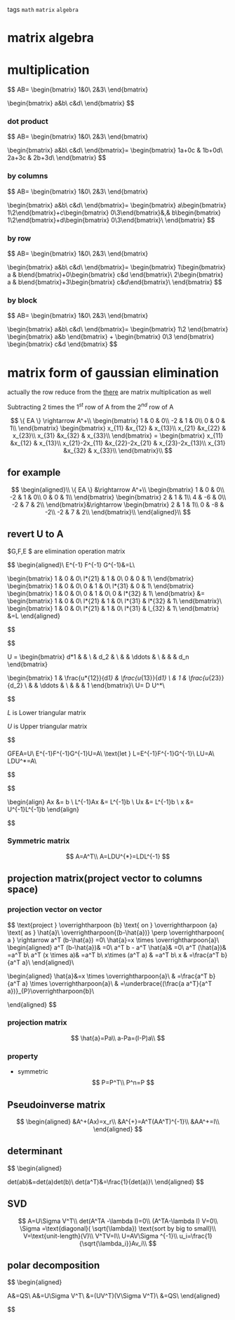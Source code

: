 tags `math` `matrix` `algebra`

# matrix algebra

# multiplication

$$
AB=
\begin{bmatrix}
1&0\\
2&3\\
\end{bmatrix}

\begin{bmatrix}
a&b\\
c&d\\
\end{bmatrix}
$$

### dot product

$$
AB=
\begin{bmatrix}
1&0\\
2&3\\
\end{bmatrix}

\begin{bmatrix}
a&b\\
c&d\\
\end{bmatrix}=
\begin{bmatrix}
1a+0c & 1b+0d\\
2a+3c & 2b+3d\\
\end{bmatrix}
$$

### by columns

$$
AB=
\begin{bmatrix}
1&0\\
2&3\\
\end{bmatrix}

\begin{bmatrix}
a&b\\
c&d\\
\end{bmatrix}=
\begin{bmatrix}
a\begin{bmatrix} 1\\2\end{bmatrix}+c\begin{bmatrix} 0\\3\end{bmatrix}&,& b\begin{bmatrix} 1\\2\end{bmatrix}+d\begin{bmatrix} 0\\3\end{bmatrix}\\
\end{bmatrix}
$$

### by row

$$
AB=
\begin{bmatrix}
1&0\\
2&3\\
\end{bmatrix}

\begin{bmatrix}
a&b\\
c&d\\
\end{bmatrix}=
 \begin{bmatrix}
1\begin{bmatrix} a & b\end{bmatrix}+0\begin{bmatrix} c&d \end{bmatrix}\\
2\begin{bmatrix} a & b\end{bmatrix}+3\begin{bmatrix} c&d\end{bmatrix}\\
\end{bmatrix}
$$

### by block

$$
AB=
\begin{bmatrix}
1&0\\
2&3\\
\end{bmatrix}

\begin{bmatrix}
a&b\\
c&d\\
\end{bmatrix}=
\begin{bmatrix}
1\\2
\end{bmatrix}
\begin{bmatrix}
a&b
\end{bmatrix}
+
\begin{bmatrix}
0\\3
\end{bmatrix}
\begin{bmatrix}
c&d
\end{bmatrix}
$$

# matrix form of gaussian elimination

actually the row reduce from the [there](./linear-algebra.html#reduced-echelon-formgaussian-elimination) are matrix multiplication as well

Subtracting 2 times the $1^{st}$ row of A from the $2^{nd}$ row of A

$$
\{ EA \} \rightarrow A^+\\
\begin{bmatrix}
1 & 0 & 0\\
-2 & 1 & 0\\
0 & 0 & 1\\
\end{bmatrix}
\begin{bmatrix}
x_{11} &x_{12} & x_{13}\\
x_{21} &x_{22} & x_{23}\\
x_{31} &x_{32} & x_{33}\\
\end{bmatrix} =
\begin{bmatrix}
x_{11} &x_{12} & x_{13}\\
x_{21}-2x_{11} &x_{22}-2x_{21} & x_{23}-2x_{13}\\
x_{31} &x_{32} & x_{33}\\
\end{bmatrix}\\
$$

## for example

$$
\begin{aligned}\\
\{ EA \} &\rightarrow A^+\\
\begin{bmatrix}
1 & 0 & 0\\
-2 & 1 & 0\\
0 & 0 & 1\\
\end{bmatrix}
\begin{bmatrix}
2 & 1 & 1\\
4 & -6 & 0\\
-2 & 7 & 2\\
\end{bmatrix}&\rightarrow
\begin{bmatrix}
2 & 1 & 1\\
0 & -8 & -2\\
-2 & 7 & 2\\
\end{bmatrix}\\
\end{aligned}\\
$$

## revert U to A

$G,F,E $ are elimination operation matrix

$$
\begin{aligned}\\
E^{-1} F^{-1} G^{-1}&=L\\

\begin{bmatrix}
1 & 0 & 0\\
l*{21} & 1 & 0\\
0 & 0 & 1\\
\end{bmatrix}
\begin{bmatrix}
1 & 0 & 0\\
0 & 1 & 0\\
l*{31} & 0 & 1\\
\end{bmatrix}
\begin{bmatrix}
1 & 0 & 0\\
0 & 1 & 0\\
0 & l*{32} & 1\\
\end{bmatrix}
&=
\begin{bmatrix}
1 & 0 & 0\\
l*{21} & 1 & 0\\
l*{31} & l*{32} & 1\\
\end{bmatrix}\\
\begin{bmatrix}
1 & 0 & 0\\
l*{21} & 1 & 0\\
l*{31} & l\_{32} & 1\\
\end{bmatrix}
&=L
\end{aligned}


$$

$$

U = \begin{bmatrix}
d*1 & & \\
& d_2 & \\
& & \ddots & \\
& & & d_n
\end{bmatrix}

\begin{bmatrix}
1 & \frac{u*{12}}{d*1} & \frac{u*{13}}{d*1} \\
& 1 & \frac{u*{23}}{d_2} \\
& & \ddots & \\
& & & 1
\end{bmatrix}\\
U= D U^*\\


$$

$L$ is Lower triangular matrix

$U$ is Upper triangular matrix

$$

GFEA=U\\
E^{-1}F^{-1}G^{-1}U=A\\
\text{let } L=E^{-1}F^{-1}G^{-1}\\
LU=A\\
LDU^*=A\\


$$

$$

\begin{align}
Ax &= b \\
L^{-1}Ax &= L^{-1}b \\
Ux &= L^{-1}b \\
x &= U^{-1}L^{-1}b
\end{align}


$$

### Symmetric matrix

$$
A=A^T\\
A=LDU^{*}=LDL^{-1}
$$

## projection matrix(project vector to columns space)

### projection vector on vector

$$
\text{project } \overrightharpoon {b} \text{ on } \overrightharpoon {a} \text{ as } \hat{a}\\
\overrightharpoon{(b-\hat{a})} \perp \overrightharpoon{ a } \rightarrow a^T (b-\hat{a}) =0\\
\hat{a}=x \times \overrightharpoon{a}\\
\begin{aligned}
a^T (b-\hat{a})& =0\\
a^T b - a^T \hat{a}& =0\\
a^T (\hat{a})& =a^T b\\
a^T (x \times a)& =a^T b\\
x\times (a^T a) & =a^T b\\
x & =\frac{a^T b}{a^T a}\\
\end{aligned}\\


\begin{aligned}
\hat{a}&=x \times \overrightharpoon{a}\\
& =\frac{a^T b}{a^T a} \times \overrightharpoon{a}\\
& =\underbrace{(\frac{a a^T}{a^T a})}_{P}\overrightharpoon{b}\\

\end{aligned}
$$

### projection matrix
$$
\hat{a}=Pa\\
a-Pa=(I-P)a\\
$$
### property
* symmetric 
$$
P=P^T\\
P^n=P
$$

## Pseudoinverse matrix


$$
\begin{aligned}
&A^+(Ax)=x_r\\
&A^{+}=A^T(AA^T)^{-1}\\
&AA^+=I\\
\end{aligned}
$$

## determinant

$$
\begin{aligned}

det(ab)&=det(a)det(b)\\
det(a^T)&=\frac{1}{det(a)}\\
\end{aligned}
$$

## SVD


$$
A=U\Sigma V^T\\
det(A^TA -\lambda I)=0\\
(A^TA-\lambda I) V=0\\
\Sigma =\text{diagonal}( \sqrt{\lambda}) \text{sort by big to small}\\
V=\text{unit-length}(V)\\
V^TV=I\\
U=AV\Sigma ^{-1}\\
u_i=\frac{1}{\sqrt{\lambda_i}}Av_i\\
$$

## polar decomposition

$$
\begin{aligned}
    
A&=QS\\
A&=U\Sigma V^T\\
&=(UV^T)(V\Sigma V^T)\\
&=QS\\
\end{aligned}

$$

<!-- ## Hermitian matrix
共軛
$$

$$ -->


